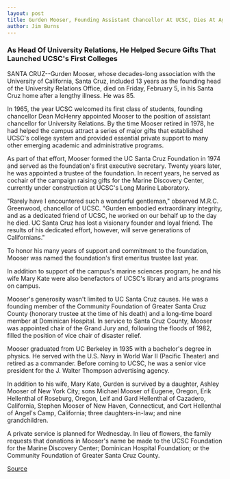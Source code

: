```yaml
---
layout: post
title: Gurden Mooser, Founding Assistant Chancellor At UCSC, Dies At Age 85
author: Jim Burns
---
```


### As Head Of University Relations, He Helped Secure Gifts That Launched UCSC's First Colleges

SANTA CRUZ--Gurden Mooser, whose decades-long association with the University of California, Santa Cruz, included 13 years as the founding head of the University Relations Office, died on Friday, February 5, in his Santa Cruz home after a lengthy illness. He was 85.

In 1965, the year UCSC welcomed its first class of students, founding chancellor Dean McHenry appointed Mooser to the position of assistant chancellor for University Relations. By the time Mooser retired in 1978, he had helped the campus attract a series of major gifts that established UCSC's college system and provided essential private support to many other emerging academic and administrative programs.

As part of that effort, Mooser formed the UC Santa Cruz Foundation in 1974 and served as the foundation's first executive secretary. Twenty years later, he was appointed a trustee of the foundation. In recent years, he served as cochair of the campaign raising gifts for the Marine Discovery Center, currently under construction at UCSC's Long Marine Laboratory.

"Rarely have I encountered such a wonderful gentleman," observed M.R.C. Greenwood, chancellor of UCSC. "Gurden embodied extraordinary integrity, and as a dedicated friend of UCSC, he worked on our behalf up to the day he died. UC Santa Cruz has lost a visionary founder and loyal friend. The results of his dedicated effort, however, will serve generations of Californians."

To honor his many years of support and commitment to the foundation, Mooser was named the foundation's first emeritus trustee last year.

In addition to support of the campus's marine sciences program, he and his wife Mary Kate were also benefactors of UCSC's library and arts programs on campus.

Mooser's generosity wasn't limited to UC Santa Cruz causes. He was a founding member of the Community Foundation of Greater Santa Cruz County (honorary trustee at the time of his death) and a long-time board member at Dominican Hospital. In service to Santa Cruz County, Mooser was appointed chair of the Grand Jury and, following the floods of 1982, filled the position of vice chair of disaster relief.

Mooser graduated from UC Berkeley in 1935 with a bachelor's degree in physics. He served with the U.S. Navy in World War II (Pacific Theater) and retired as a commander. Before coming to UCSC, he was a senior vice president for the J. Walter Thompson advertising agency.

In addition to his wife, Mary Kate, Gurden is survived by a daughter, Ashley Mooser of New York City; sons Michael Mooser of Eugene, Oregon, Erik Hellenthal of Roseburg, Oregon, Leif and Gard Hellenthal of Cazadero, California, Stephen Mooser of New Haven, Connecticut, and Cort Hellenthal of Angel's Camp, California; three daughters-in-law; and nine grandchildren.

A private service is planned for Wednesday. In lieu of flowers, the family requests that donations in Mooser's name be made to the UCSC Foundation for the Marine Discovery Center; Dominican Hospital Foundation; or the Community Foundation of Greater Santa Cruz County.

[Source](http://www1.ucsc.edu/news_events/press_releases/archive/98-99/02-99/mooser.htm "Permalink to UCSC founding vice chancellor dies")
